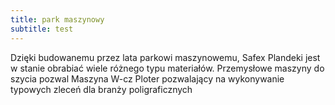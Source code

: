 ```yaml
---
title: park maszynowy
subtitle: test 
---
```


Dzięki budowanemu przez lata parkowi maszynowemu, Safex Plandeki jest w stanie obrabiać wiele różnego typu materiałów.
Przemysłowe maszyny do szycia pozwal
Maszyna W-cz
Ploter pozwalający na wykonywanie typowych zleceń dla branży poligraficznych
